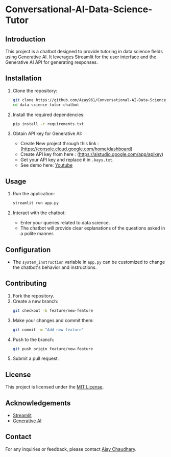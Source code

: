 # Conversational-AI-Data-Science-Tutor

## Introduction
This project is a chatbot designed to provide tutoring in data science fields using Generative AI. It leverages Streamlit for the user interface and the Generative AI API for generating responses.

## Installation
1. Clone the repository:
    ```bash
    git clone https://github.com/Azay961/Conversational-AI-Data-Science-Tutor.git
    cd data-science-tutor-chatbot
    ```

2. Install the required dependencies:
    ```bash
    pip install -r requirements.txt
    ```

3. Obtain API key for Generative AI:
   - Create New project through this link : (https://console.cloud.google.com/home/dashboard)
   - Create API key from here : (https://aistudio.google.com/app/apikey)
   - Get your API key and replace it in `.keys.txt`.
   - See demo here: [Youtube](https://youtu.be/_zmme8pUE9k)

## Usage
1. Run the application:
    ```bash
    streamlit run app.py
    ```

2. Interact with the chatbot:
    - Enter your queries related to data science.
    - The chatbot will provide clear explanations of the questions asked in a polite manner.

## Configuration
- The `system_instruction` variable in `app.py` can be customized to change the chatbot's behavior and instructions.

## Contributing
1. Fork the repository.
2. Create a new branch:
    ```bash
    git checkout -b feature/new-feature
    ```
3. Make your changes and commit them:
    ```bash
    git commit -m "Add new feature"
    ```
4. Push to the branch:
    ```bash
    git push origin feature/new-feature
    ```
5. Submit a pull request.

## License
This project is licensed under the [MIT License](LICENSE).

## Acknowledgements
- [Streamlit](https://www.streamlit.io/)
- [Generative AI](https://ai.google.dev/gemini-api/docs)

## Contact
For any inquiries or feedback, please contact [Ajay Chaudhary](ajay023.chaudhary@gmail.com).
